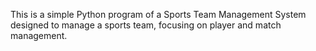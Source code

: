 This is a simple Python program of a Sports Team Management System designed to manage a sports team, focusing on player and match management.
